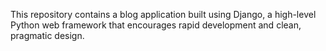 This repository contains a blog application built using Django, a high-level Python web framework that encourages rapid development and clean, pragmatic design.
